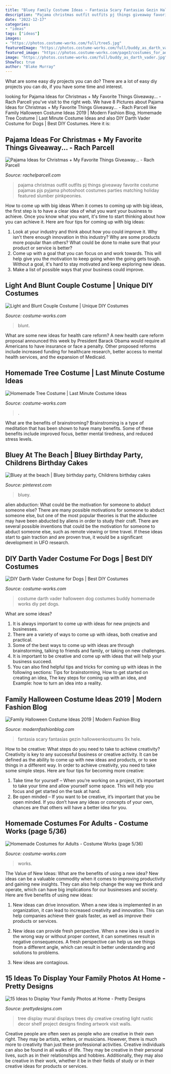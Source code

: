 ```yaml
---
title: "Bluey Family Costume Ideas ~ Fantasia Scary Fantasias Gezin Halloweenkostuums 9x Hele"
description: "Pajama christmas outfit outfits pj things giveaway favorite costume pajamas pjs pyjama photoshoot costumes parties matching holiday featured slumber pinkpeonies"
date: "2022-12-17"
categories:
- "ideas"
tags: ["ideas"]
images:
- "https://photos.costume-works.com/full/tree5.jpg"
featuredImage: "https://photos.costume-works.com/full/buddy_as_darth_vader.jpg"
featured_image: "https://photos.costume-works.com/page3/costumes_for_adults-5_3.jpg"
image: "https://photos.costume-works.com/full/buddy_as_darth_vader.jpg"
ShowToc: true
author: "Blake Murray"
---
```



What are some easy diy projects you can do?
There are a lot of easy diy projects you can do, if you have some time and interest.

	

		
looking for Pajama Ideas for Christmas + My Favorite Things Giveaway... - Rach Parcell you've visit to the right web. We have 8 Pictures about Pajama Ideas for Christmas + My Favorite Things Giveaway... - Rach Parcell like Family Halloween Costume Ideas 2019 | Modern Fashion Blog, Homemade Tree Costume | Last Minute Costume Ideas and also DIY Darth Vader Costume for Dogs | Best DIY Costumes. Here it is:
		
    
## Pajama Ideas For Christmas + My Favorite Things Giveaway... - Rach Parcell

<img loading=lazy src="https://sfo2.digitaloceanspaces.com/rachelparcell/2016/11/jcrew-christmas-pajama-ideas-1.jpg" onerror="this.onerror=null;this.src='https://tse3.mm.bing.net/th?id=OIP.FK8ONhAA2zm7_uJLwuWCFAHaKe&amp;pid=15.1';" alt="Pajama Ideas for Christmas + My Favorite Things Giveaway... - Rach Parcell">

_Source: rachelparcell.com_

>pajama christmas outfit outfits pj things giveaway favorite costume pajamas pjs pyjama photoshoot costumes parties matching holiday featured slumber pinkpeonies. 

	

How to come up with big ideas
When it comes to coming up with big ideas, the first step is to have a clear idea of what you want your business to achieve. Once you know what you want, it's time to start thinking about how you can achieve it. Here are four tips for coming up with big ideas: 
1. Look at your industry and think about how you could improve it. Why isn't there enough innovation in this industry? Why are some products more popular than others? What could be done to make sure that your product or service is better?
2. Come up with a goal that you can focus on and work towards. This will help give you the motivation to keep going when the going gets tough. Without a goal, it's hard to stay motivated and keep exploring new ideas. 
3. Make a list of possible ways that your business could improve.

    
## Light And Blunt Couple Costume | Unique DIY Costumes

<img loading=lazy src="https://photos.costume-works.com/full/light_and_blunt.jpg" onerror="this.onerror=null;this.src='https://tse4.mm.bing.net/th?id=OIP.ALvU1tH5EYCPdigLUPR2OgAAAA&amp;pid=15.1';" alt="Light and Blunt Couple Costume | Unique DIY Costumes">

_Source: costume-works.com_

>blunt. 

	

What are some new ideas for health care reform?
A new health care reform proposal announced this week by President Barack Obama would require all Americans to have insurance or face a penalty. Other proposed reforms include increased funding for healthcare research, better access to mental health services, and the expansion of Medicaid.

    
## Homemade Tree Costume | Last Minute Costume Ideas

<img loading=lazy src="https://photos.costume-works.com/full/tree5.jpg" onerror="this.onerror=null;this.src='https://tse3.mm.bing.net/th?id=OIP.iG6OHIi9av8RNUILvVEhIQHaKS&amp;pid=15.1';" alt="Homemade Tree Costume | Last Minute Costume Ideas">

_Source: costume-works.com_

>. 

	

What are the benefits of brainstroming?
Brainstroming is a type of meditation that has been shown to have many benefits. Some of these benefits include improved focus, better mental tiredness, and reduced stress levels.

    
## Bluey At The Beach | Bluey Birthday Party, Childrens Birthday Cakes

<img loading=lazy src="https://i.pinimg.com/736x/93/8f/22/938f2287991132f72a1ba1740c46f5c1.jpg" onerror="this.onerror=null;this.src='https://tse3.mm.bing.net/th?id=OIP.v9WTltfBJ16CUms9VyDfxgHaJ3&amp;pid=15.1';" alt="Bluey at the beach | Bluey birthday party, Childrens birthday cakes">

_Source: pinterest.com_

>bluey. 

	

alien abduction: What could be the motivation for someone to abduct someone else?
There are many possible motivations for someone to abduct someone else, but one of the most popular theories is that the abductee may have been abducted by aliens in order to study their craft. There are several possible inventions that could be the motivation for someone to abduct someone else, such as remote viewing or time travel. If these ideas start to gain traction and are proven true, it would be a significant development in UFO research.

    
## DIY Darth Vader Costume For Dogs | Best DIY Costumes

<img loading=lazy src="https://photos.costume-works.com/full/buddy_as_darth_vader.jpg" onerror="this.onerror=null;this.src='https://tse2.mm.bing.net/th?id=OIP.pwd0t3RZe-Q4ENjrTGVd3QHaJ3&amp;pid=15.1';" alt="DIY Darth Vader Costume for Dogs | Best DIY Costumes">

_Source: costume-works.com_

>costume darth vader halloween dog costumes buddy homemade works diy pet dogs. 

	

What are some ideas?
1. It is always important to come up with ideas for new projects and businesses. 
2. There are a variety of ways to come up with ideas, both creative and practical. 
3. Some of the best ways to come up with ideas are through brainstorming, talking to friends and family, or taking on new challenges. 
4. It is important to be creative and come up with ideas that will help your business succeed. 
5. You can also find helpful tips and tricks for coming up with ideas in the following sections: Tips for brainstorming, How to get started on creating an idea, The key steps for coming up with an idea, and Example: how to turn an idea into a reality.

    
## Family Halloween Costume Ideas 2019 | Modern Fashion Blog

<img loading=lazy src="http://modernfashionblog.com/wp-content/uploads/2019/08/Family-Halloween-Costume-Ideas-2019-11.jpg" onerror="this.onerror=null;this.src='https://tse3.mm.bing.net/th?id=OIP.J_lo8nQ_3IhxDxQVxZzh7wHaJ4&amp;pid=15.1';" alt="Family Halloween Costume Ideas 2019 | Modern Fashion Blog">

_Source: modernfashionblog.com_

>fantasia scary fantasias gezin halloweenkostuums 9x hele. 

	

How to be creative: What steps do you need to take to achieve creativity?
Creativity is key to any successful business or creative activity. It can be defined as the ability to come up with new ideas and products, or to see things in a different way. In order to achieve creativity, you need to take some simple steps. Here are four tips for becoming more creative: 
1) Take time for yourself – When you’re working on a project, it’s important to take your time and allow yourself some space. This will help you focus and get started on the task at hand. 
2) Be open minded – If you want to be creative, it’s important that you be open minded. If you don’t have any ideas or concepts of your own, chances are that others will have a better idea for you.

    
## Homemade Costumes For Adults - Costume Works (page 5/36)

<img loading=lazy src="https://photos.costume-works.com/page3/costumes_for_adults-5_3.jpg" onerror="this.onerror=null;this.src='https://tse2.mm.bing.net/th?id=OIP.FSlms3v0FmQTKkVPr_8UXAHaNw&amp;pid=15.1';" alt="Homemade Costumes for Adults - Costume Works (page 5/36)">

_Source: costume-works.com_

>works. 

	

The Value of New Ideas: What are the benefits of using a new idea?
New ideas can be a valuable commodity when it comes to improving productivity and gaining new insights. They can also help change the way we think and operate, which can have big implications for our businesses and society. Here are five benefits of using new ideas:
1. New ideas can drive innovation. When a new idea is implemented in an organization, it can lead to increased creativity and innovation. This can help companies achieve their goals faster, as well as improve their products or services.

2. New ideas can provide fresh perspective. When a new idea is used in the wrong way or without proper context, it can sometimes result in negative consequences. A fresh perspective can help us see things from a different angle, which can result in better understanding and solutions to problems.

3. New ideas are contagious.

    
## 15 Ideas To Display Your Family Photos At Home - Pretty Designs

<img loading=lazy src="https://www.prettydesigns.com/wp-content/uploads/2015/07/15-ideas-to-display-your-family-photos-at-home14.jpg" onerror="this.onerror=null;this.src='https://tse4.mm.bing.net/th?id=OIP.C_yJj4vTpWg2xzF4L5quXwHaKX&amp;pid=15.1';" alt="15 Ideas to Display Your Family Photos at Home - Pretty Designs">

_Source: prettydesigns.com_

>tree display mural displays trees diy creative creating light rustic decor shelf project designs finding artwork visit walls. 

	

Creative people are often seen as people who are creative in their own right. They may be artists, writers, or musicians. However, there is much more to creativity than just these professional activities. Creative individuals can also be found in all walks of life. They may be creative in their personal lives, such as in their relationships and hobbies. Additionally, they may also be creative in their work, whether it be in their fields of study or in their creative ideas for products or services.

